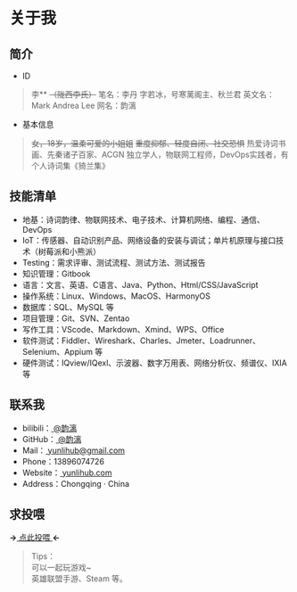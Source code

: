 # 关于我

## 简介

- ID
> 李** <s>（陇西李氏）</s>
> 笔名：李丹
> 字若冰，号寒蓠阁主、秋兰君
> 英文名：Mark Andrea Lee
> 网名：韵漓
- 基本信息
> <s>女，18岁，温柔可爱的小姐姐</s>
> <s>重度抑郁、轻度自闭、社交恐惧</s>
> 热爱诗词书画、先秦诸子百家、ACGN
> 独立学人，物联网工程师，DevOps实践者，有个人诗词集《猗兰集》

## 技能清单  

- 地基：诗词韵律、物联网技术、电子技术、计算机网络、编程、通信、DevOps
- IoT：传感器、自动识别产品、网络设备的安装与调试；单片机原理与接口技术（树莓派和小熊派）
- Testing：需求评审、测试流程、测试方法、测试报告
- 知识管理：Gitbook
- 语言：文言、英语、C语言、Java、Python、Html/CSS/JavaScript
- 操作系统：Linux、Windows、MacOS、HarmonyOS
- 数据库：SQL、MySQL 等
- 项目管理：Git、SVN、Zentao
- 写作工具：VScode、Markdown、Xmind、WPS、Office
- 软件测试：Fiddler、Wireshark、Charles、Jmeter、Loadrunner、Selenium、Appium 等
- 硬件测试：IQview/IQexl、示波器、数字万用表、网络分析仪、频谱仪、IXIA 等

## 联系我

- bilibili：<a href="https://space.bilibili.com/82783756/" target="_blank"> @韵漓</a>  
- GitHub：<a href="https://github.com/yunliyo" target="_blank"> @韵漓</a>  
- Mail：<a href="mailto:yunlihub@gmail.com" target="_blank"> yunlihub@gmail.com</a>  
- Phone：13896074726  
- Website：<a href="https://yunlihub.com/" target="_blank"> yunlihub.com</a>  
- Address：Chongqing · China

## 求投喂

**→**<a href="https://yunlihub.com/donate/" target="_blank"> 点此投喂 </a>**←**  
> Tips：  
> 可以一起玩游戏~  
> 英雄联盟手游、Steam 等。